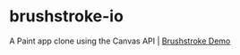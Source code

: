 # brushstroke-io
A Paint app clone using the Canvas API | [Brushstroke Demo](https://enigma-cloud.github.io/brushstroke-io/)
